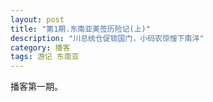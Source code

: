 ```yaml
---
layout: post
title: "第1期.东南亚美签历险记(上)"
description: "川总统仓促锁国门，小码农惊惶下南洋"
category: 播客
tags: 游记 东南亚
---
```


播客第一期。
